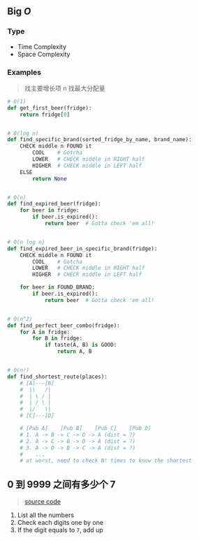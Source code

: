 
## Big *O*

### Type

- Time Complexity
- Space Complexity

### Examples

> 找主要增长项 n 找最大分配量

```python
# O(1)
def get_first_beer(fridge):
    return fridge[0]


# O(log n)
def find_specific_brand(sorted_fridge_by_name, brand_name):
    CHECK middle n FOUND it
        COOL    # Gotcha
        LOWER   # CHECK middle in RIGHT half
        HIGHER  # CHECK middle in LEFT half
    ELSE
        return None


# O(n)
def find_expired_beer(fridge):
    for beer in fridge:
        if beer.is_expired():
            return beer  # Gotta check 'em all!


# O(n log n)
def find_expired_beer_in_specific_brand(fridge):
    CHECK middle n FOUND it
        COOL    # Gotcha
        LOWER   # CHECK middle in RIGHT half
        HIGHER  # CHECK middle in LEFT half

    for beer in FOUND_BRAND:
        if beer.is_expired():
            return beer  # Gotta check 'em all!


# O(n^2)
def find_perfect_beer_combo(fridge):
    for A in fridge:
        for B in fridge:
            if taste(A, B) is GOOD:
                return A, B


# O(n!)
def find_shortest_route(places):
    # [A]---[B]
    #  |\   /|
    #  | \ / |
    #  | / \ |
    #  |/   \|
    # [C]---[D]

    # [Pub A]    [Pub B]    [Pub C]    [Pub D]
    # 1. A -> B -> C -> D -> A (dist = ?)
    # 2. A -> C -> B -> D -> A (dist = ?)
    # 3. A -> D -> B -> C -> A (dist = ?)
    #    ...
    # at worst, need to check N! times to know the shortest

```

## 0 到 9999 之间有多少个 7

> [source code](https://github.com/codingEzio/codingezio.github.io/blob/master/hands-on/algo-fun-count-7s.py)

1. List all the numbers
2. Check each digits one by one
3. If the digit equals to `7`, add up
